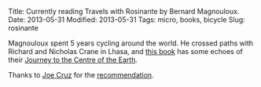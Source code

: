Title: Currently reading Travels with Rosinante by Bernard Magnouloux.
Date: 2013-05-31
Modified: 2013-05-31
Tags: micro, books, bicycle
Slug: rosinante

Magnouloux spent 5 years cycling around the world. He crossed paths with Richard and Nicholas Crane in Lhasa, and [this book](http://www.amazon.com/dp/0946609705) has some echoes of their [Journey to the Centre of the Earth](/2012/09/currently-reading-journey-centre-earth-richard-and-nicholas-crane/).

Thanks to [Joe Cruz](https://joecruz.wordpress.com/) for the [recommendation](https://joecruz.wordpress.com/2010/02/25/travels-with-rosinante/).
